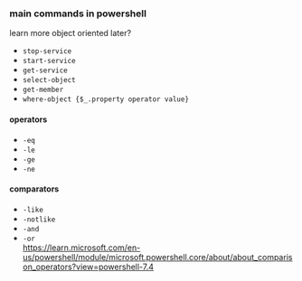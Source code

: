 ### main commands in powershell
learn more object oriented later?

- `stop-service`
- `start-service`
- `get-service`
- `select-object`
- `get-member`
- `where-object {$_.property operator value}`
#### operators
- `-eq`
- `-le`
- `-ge`
- `-ne`
#### comparators
- `-like`
- `-notlike`
- `-and`
- `-or`\
https://learn.microsoft.com/en-us/powershell/module/microsoft.powershell.core/about/about_comparison_operators?view=powershell-7.4
